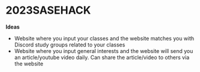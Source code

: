 # 2023SASEHACK

**Ideas**
- Website where you input your classes and the website matches you with Discord study groups related to your classes
- Website where you input general interests and the website will send you an article/youtube video daily. Can share the article/video to others via the website
